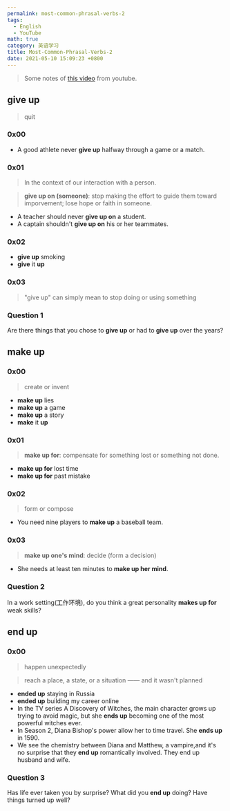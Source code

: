 ```yaml
---
permalink: most-common-phrasal-verbs-2
tags: 
  - English
  - YouTube
math: true
category: 英语学习
title: Most-Common-Phrasal-Verbs-2
date: 2021-05-10 15:09:23 +0800
---
```


> Some notes of [this video](https://www.youtube.com/watch?v=pRpy23MU2sk&list=PLfQSN9FlyB6RLl4YN06-nxW7-aCLSKL2y&index=6) from youtube.

## give up

> quit

### 0x00

- A good athlete never **give up** halfway through a game or a match.

### 0x01

> In the context of our interaction with a person.

> **give up on (someone)**: stop making the effort to guide them toward imporvement; lose hope or faith in someone.

- A teacher should never **give up on** a student.
- A captain shouldn't **give up on** his or her teammates.

### 0x02

- **give up** smoking
- **give** it **up**

### 0x03

> "give up" can simply mean to stop doing or using something

### Question 1

Are there things that you chose to **give up** or had to **give up** over the years?

## make up

### 0x00

> create or invent

- **make up** lies
- **make up** a game
- **make up** a story
- **make** it **up**

### 0x01

> **make up for**: compensate for something lost or something not done.

- **make up for** lost time
- **make up for** past mistake

### 0x02

> form or compose

- You need nine players to **make up** a baseball team.

### 0x03

> **make up one's mind**: decide (form a decision)

- She needs at least ten minutes to **make up her mind**.

### Question 2

In a work setting(工作环境), do you think a great personality **makes up for** weak skills?

## end up

### 0x00

> happen unexpectedly

> reach a place, a state, or a situation —— and it wasn't planned

- **ended up** staying in Russia
- **ended up** building my career online
- In the TV series A Discovery of Witches, the main character grows up trying to avoid magic, but she **ends up** becoming one of the most powerful witches ever.
- In Season 2, Diana Bishop's power allow her to time travel. She **ends up** in 1590.
- We see the chemistry between Diana and Matthew, a vampire,and it's no surprise that they **end up** romantically involved. They end up husband and wife.

### Question 3

Has life ever taken you by surprise? What did you **end up** doing? Have things turned up well?